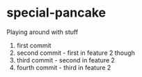# special-pancake

Playing around with stuff

1. first commit
2. second commit - first in feature 2 though
3. third commit - second in feature 2
4. fourth commit - third in feature 2